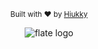 <p align="center">
  <sub>Built with ❤︎ by <a href="https://hiukky.com">Hiukky</a>
  <br/>
</p>
<div align="center">
  <img alt="flate logo" src="https://github.com/hiukky/flate/raw/next/packages/code/assets/banner.png"/>
</div>
